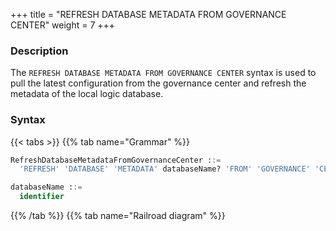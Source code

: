 +++
title = "REFRESH DATABASE METADATA FROM GOVERNANCE CENTER"
weight = 7
+++

### Description

The `REFRESH DATABASE METADATA FROM GOVERNANCE CENTER` syntax is used to pull the latest configuration from the governance center and refresh the metadata of the local logic database.

### Syntax

{{< tabs >}}
{{% tab name="Grammar" %}}
```sql
RefreshDatabaseMetadataFromGovernanceCenter ::=
  'REFRESH' 'DATABASE' 'METADATA' databaseName? 'FROM' 'GOVERNANCE' 'CENTER'

databaseName ::=
  identifier
```
{{% /tab %}}
{{% tab name="Railroad diagram" %}}
<iframe frameborder="0" name="diagram" id="diagram" width="100%" height="100%"></iframe>
{{% /tab %}}
{{< /tabs >}}

### Supplement

- When `databaseName` is not specified, the default is to refresh all database metadata.

- refresh table metadata need to use `DATABASE`. If `DATABASE` is not used, `No database selected` will be prompted.

### Example

- Refresh metadata for specified database

```sql
REFRESH DATABASE METADATA sharding_db FROM GOVERNANCE CENTER;
```

- Refresh all database metadata

```sql
REFRESH DATABASE METADATA FROM GOVERNANCE CENTER;
```

### Reserved word

`REFRESH`, `DATABASE`, `METADATA`, `FROM`, `GOVERNANCE`, `CENTER`

### Related links

- [Reserved word](/en/reference/distsql/syntax/reserved-word/)
